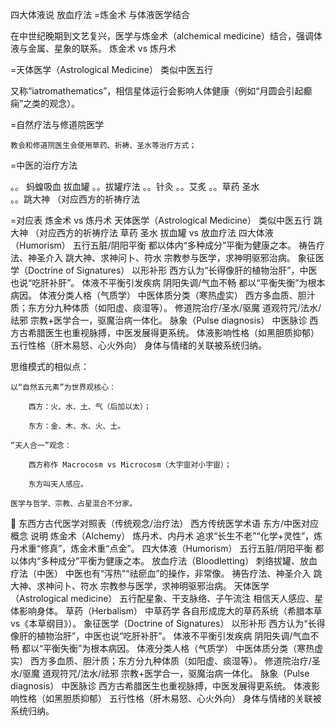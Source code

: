 

四大体液说
放血疗法
=炼金术
与体液医学结合

在中世纪晚期到文艺复兴，医学与炼金术（alchemical medicine）结合，强调体液与金属、星象的联系。
炼金术 vs 炼丹术

=天体医学（Astrological Medicine） 类似中医五行

又称“i​​atromathematics”，相信星体运行会影响人体健康（例如“月圆会引起癫痫”之类的观念）。

=自然疗法与修道院医学

    教会和修道院医生会使用草药、祈祷、圣水等治疗方式；


=中医的治疗方法

。。 蚂蝗吸血 拔血罐
。。拔罐疗法
。。针灸
。。艾炙
。。草药  圣水  
。。跳大神  （对应西方的祈祷疗法


=对应表
炼金术 vs 炼丹术
天体医学（Astrological Medicine） 类似中医五行
跳大神  （对应西方的祈祷疗法
草药  圣水
拔血罐 vs 放血疗法
四大体液（Humorism）	五行五脏/阴阳平衡	都以体内“多种成分”平衡为健康之本。
祷告疗法、神圣介入	跳大神、求神问卜、符水	宗教参与医学，求神明驱邪治病。
象征医学（Doctrine of Signatures）	以形补形	西方认为“长得像肝的植物治肝”，中医也说“吃肝补肝”。
体液不平衡引发疾病	阴阳失调/气血不畅	都以“平衡失衡”为根本病因。
体液分类人格（气质学）	中医体质分类（寒热虚实）	西方多血质、胆汁质；东方分九种体质（如阳虚、痰湿等）。
修道院治疗/圣水/驱魔	道观符咒/法水/祛邪	宗教+医学合一，驱魔治病一体化。
脉象（Pulse diagnosis）	中医脉诊	西方古希腊医生也重视脉搏，中医发展得更系统。
体液影响性格（如黑胆质抑郁）	五行性格（肝木易怒、心火外向）	身体与情绪的关联被系统归纳。


思维模式的相似点：

    以“自然五元素”为世界观核心：

        西方：火、水、土、气（后加以太）；

        东方：金、木、水、火、土。

    “天人合一”观念：

        西方称作 Macrocosm vs Microcosm（大宇宙对小宇宙）；

        东方叫天人感应。

    医学与哲学、宗教、占星混合不分家。



🧭 东西方古代医学对照表（传统观念/治疗法）
西方传统医学术语	东方/中医对应概念	说明
炼金术（Alchemy）	炼丹术、内丹术	追求“长生不老”“化学+灵性”，炼丹术重“修真”，炼金术重“点金”。
四大体液（Humorism）	五行五脏/阴阳平衡	都以体内“多种成分”平衡为健康之本。
放血疗法（Bloodletting）	刺络拔罐、放血疗法（中医）	中医也有“泻热”“祛瘀血”的操作，非常像。
祷告疗法、神圣介入	跳大神、求神问卜、符水	宗教参与医学，求神明驱邪治病。
天体医学（Astrological medicine）	五行配星象、干支脉络、子午流注	相信天人感应、星体影响身体。
草药（Herbalism）	中草药学	各自形成庞大的草药系统（希腊本草vs《本草纲目》）。
象征医学（Doctrine of Signatures）	以形补形	西方认为“长得像肝的植物治肝”，中医也说“吃肝补肝”。
体液不平衡引发疾病	阴阳失调/气血不畅	都以“平衡失衡”为根本病因。
体液分类人格（气质学）	中医体质分类（寒热虚实）	西方多血质、胆汁质；东方分九种体质（如阳虚、痰湿等）。
修道院治疗/圣水/驱魔	道观符咒/法水/祛邪	宗教+医学合一，驱魔治病一体化。
脉象（Pulse diagnosis）	中医脉诊	西方古希腊医生也重视脉搏，中医发展得更系统。
体液影响性格（如黑胆质抑郁）	五行性格（肝木易怒、心火外向）	身体与情绪的关联被系统归纳。